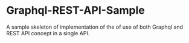 # Graphql-REST-API-Sample
A sample skeleton of implementation of the of use of both Graphql and REST API concept in a single API. 
